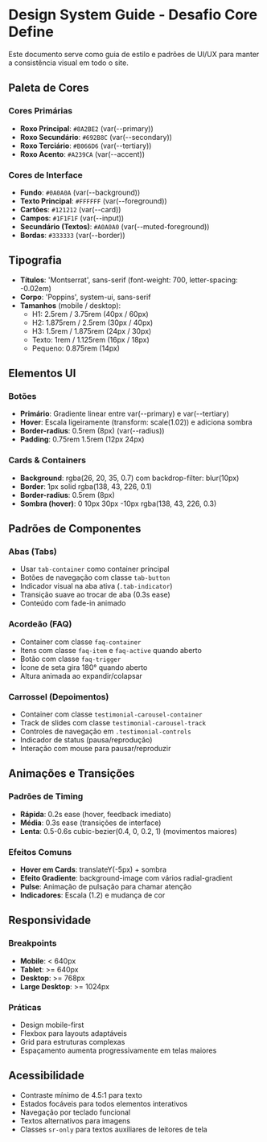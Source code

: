 # Design System Guide - Desafio Core Define

Este documento serve como guia de estilo e padrões de UI/UX para manter a consistência visual em todo o site.

## Paleta de Cores

### Cores Primárias
- **Roxo Principal**: `#8A2BE2` (var(--primary))
- **Roxo Secundário**: `#692B8C` (var(--secondary))
- **Roxo Terciário**: `#B066D6` (var(--tertiary))
- **Roxo Acento**: `#A239CA` (var(--accent))

### Cores de Interface
- **Fundo**: `#0A0A0A` (var(--background))
- **Texto Principal**: `#FFFFFF` (var(--foreground))
- **Cartões**: `#121212` (var(--card))
- **Campos**: `#1F1F1F` (var(--input))
- **Secundário (Textos)**: `#A0A0A0` (var(--muted-foreground))
- **Bordas**: `#333333` (var(--border))

## Tipografia

- **Títulos**: 'Montserrat', sans-serif (font-weight: 700, letter-spacing: -0.02em)
- **Corpo**: 'Poppins', system-ui, sans-serif
- **Tamanhos** (mobile / desktop):
  - H1: 2.5rem / 3.75rem (40px / 60px)
  - H2: 1.875rem / 2.5rem (30px / 40px)
  - H3: 1.5rem / 1.875rem (24px / 30px)
  - Texto: 1rem / 1.125rem (16px / 18px)
  - Pequeno: 0.875rem (14px)

## Elementos UI

### Botões
- **Primário**: Gradiente linear entre var(--primary) e var(--tertiary)
- **Hover**: Escala ligeiramente (transform: scale(1.02)) e adiciona sombra
- **Border-radius**: 0.5rem (8px) (var(--radius))
- **Padding**: 0.75rem 1.5rem (12px 24px)

### Cards & Containers
- **Background**: rgba(26, 20, 35, 0.7) com backdrop-filter: blur(10px)
- **Border**: 1px solid rgba(138, 43, 226, 0.1)
- **Border-radius**: 0.5rem (8px)
- **Sombra (hover)**: 0 10px 30px -10px rgba(138, 43, 226, 0.3)

## Padrões de Componentes

### Abas (Tabs)
- Usar `tab-container` como container principal
- Botões de navegação com classe `tab-button`
- Indicador visual na aba ativa (`.tab-indicator`)
- Transição suave ao trocar de aba (0.3s ease)
- Conteúdo com fade-in animado

### Acordeão (FAQ)
- Container com classe `faq-container`
- Itens com classe `faq-item` e `faq-active` quando aberto
- Botão com classe `faq-trigger`
- Ícone de seta gira 180° quando aberto
- Altura animada ao expandir/colapsar

### Carrossel (Depoimentos)
- Container com classe `testimonial-carousel-container`
- Track de slides com classe `testimonial-carousel-track`
- Controles de navegação em `.testimonial-controls`
- Indicador de status (pausa/reprodução)
- Interação com mouse para pausar/reproduzir

## Animações e Transições

### Padrões de Timing
- **Rápida**: 0.2s ease (hover, feedback imediato)
- **Média**: 0.3s ease (transições de interface)
- **Lenta**: 0.5-0.6s cubic-bezier(0.4, 0, 0.2, 1) (movimentos maiores)

### Efeitos Comuns
- **Hover em Cards**: translateY(-5px) + sombra
- **Efeito Gradiente**: background-image com vários radial-gradient
- **Pulse**: Animação de pulsação para chamar atenção
- **Indicadores**: Escala (1.2) e mudança de cor

## Responsividade

### Breakpoints
- **Mobile**: < 640px
- **Tablet**: >= 640px
- **Desktop**: >= 768px
- **Large Desktop**: >= 1024px

### Práticas
- Design mobile-first
- Flexbox para layouts adaptáveis
- Grid para estruturas complexas
- Espaçamento aumenta progressivamente em telas maiores

## Acessibilidade

- Contraste mínimo de 4.5:1 para texto
- Estados focáveis para todos elementos interativos
- Navegação por teclado funcional
- Textos alternativos para imagens
- Classes `sr-only` para textos auxiliares de leitores de tela 